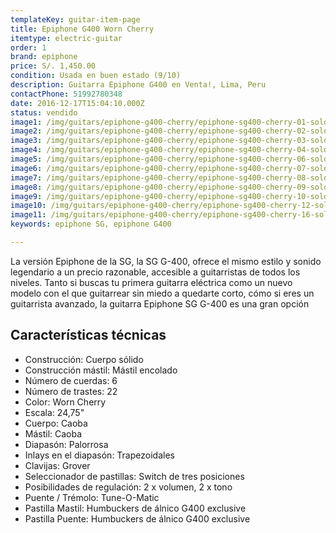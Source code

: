 ```yaml
---
templateKey: guitar-item-page
title: Epiphone G400 Worn Cherry
itemtype: electric-guitar
order: 1
brand: epiphone
price: S/. 1,450.00
condition: Usada en buen estado (9/10)
description: Guitarra Epiphone G400 en Venta!, Lima, Peru
contactPhone: 51992780348
date: 2016-12-17T15:04:10.000Z
status: vendido
image1: /img/guitars/epiphone-g400-cherry/epiphone-sg400-cherry-01-sold.jpg
image2: /img/guitars/epiphone-g400-cherry/epiphone-sg400-cherry-02-sold.jpg
image3: /img/guitars/epiphone-g400-cherry/epiphone-sg400-cherry-03-sold.jpg
image4: /img/guitars/epiphone-g400-cherry/epiphone-sg400-cherry-04-sold.jpg
image5: /img/guitars/epiphone-g400-cherry/epiphone-sg400-cherry-06-sold.jpg
image6: /img/guitars/epiphone-g400-cherry/epiphone-sg400-cherry-07-sold.jpg
image7: /img/guitars/epiphone-g400-cherry/epiphone-sg400-cherry-08-sold.jpg
image8: /img/guitars/epiphone-g400-cherry/epiphone-sg400-cherry-09-sold.jpg
image9: /img/guitars/epiphone-g400-cherry/epiphone-sg400-cherry-10-sold.jpg
image10: /img/guitars/epiphone-g400-cherry/epiphone-sg400-cherry-12-sold.jpg
image11: /img/guitars/epiphone-g400-cherry/epiphone-sg400-cherry-16-sold.jpg
keywords: epiphone SG, epiphone G400

---
```

La versión Epiphone de la SG, la SG G-400, ofrece el mismo estilo y sonido legendario a un precio razonable, accesible a guitarristas de todos los niveles. Tanto si buscas tu primera guitarra eléctrica como un nuevo modelo con el que guitarrear sin miedo a quedarte corto, cómo si eres un guitarrista avanzado, la guitarra Epiphone SG G-400 es una gran opción

## Características técnicas

* Construcción: Cuerpo sólido
* Construcción mástil: Mástil encolado
* Número de cuerdas: 6
* Número de trastes: 22
* Color: Worn Cherry
* Escala: 24,75"
* Cuerpo: Caoba
* Mástil: Caoba
* Diapasón: Palorrosa
* Inlays en el diapasón: Trapezoidales
* Clavijas: Grover
* Seleccionador de pastillas: Switch de tres posiciones
* Posibilidades de regulación: 2 x volumen, 2 x tono
* Puente / Trémolo: Tune-O-Matic
* Pastilla Mastil: Humbuckers de álnico G400 exclusive
* Pastilla Puente: Humbuckers de álnico G400 exclusive